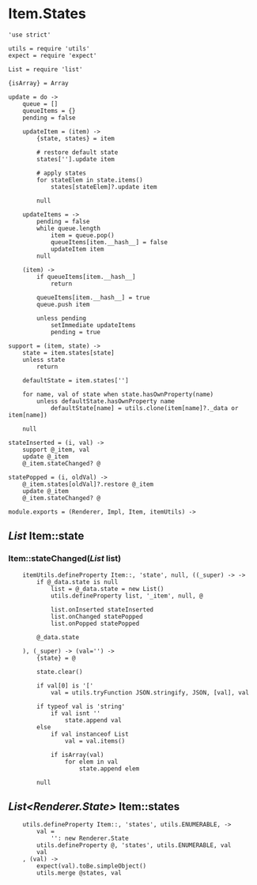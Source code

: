 Item.States
===========

	'use strict'

	utils = require 'utils'
	expect = require 'expect'

	List = require 'list'

	{isArray} = Array

	update = do ->
		queue = []
		queueItems = {}
		pending = false

		updateItem = (item) ->
			{state, states} = item

			# restore default state
			states[''].update item

			# apply states
			for stateElem in state.items()
				states[stateElem]?.update item

			null

		updateItems = ->
			pending = false
			while queue.length
				item = queue.pop()
				queueItems[item.__hash__] = false
				updateItem item
			null

		(item) ->
			if queueItems[item.__hash__]
				return

			queueItems[item.__hash__] = true
			queue.push item

			unless pending
				setImmediate updateItems
				pending = true

	support = (item, state) ->
		state = item.states[state]
		unless state
			return

		defaultState = item.states['']

		for name, val of state when state.hasOwnProperty(name)
			unless defaultState.hasOwnProperty name
				defaultState[name] = utils.clone(item[name]?._data or item[name])

		null

	stateInserted = (i, val) ->
		support @_item, val
		update @_item
		@_item.stateChanged? @

	statePopped = (i, oldVal) ->
		@_item.states[oldVal]?.restore @_item
		update @_item
		@_item.stateChanged? @

	module.exports = (Renderer, Impl, Item, itemUtils) ->

*List* Item::state
------------------

### Item::stateChanged(*List* list)

		itemUtils.defineProperty Item::, 'state', null, ((_super) -> ->
			if @_data.state is null
				list = @_data.state = new List()
				utils.defineProperty list, '_item', null, @

				list.onInserted stateInserted
				list.onChanged statePopped
				list.onPopped statePopped

			@_data.state

		), (_super) -> (val='') ->
			{state} = @

			state.clear()

			if val[0] is '['
				val = utils.tryFunction JSON.stringify, JSON, [val], val

			if typeof val is 'string'
				if val isnt ''
					state.append val
			else
				if val instanceof List
					val = val.items()

				if isArray(val)
					for elem in val
						state.append elem

			null

*List<Renderer.State>* Item::states
-----------------------------------

		utils.defineProperty Item::, 'states', utils.ENUMERABLE, ->
			val =
				'': new Renderer.State
			utils.defineProperty @, 'states', utils.ENUMERABLE, val
			val
		, (val) ->
			expect(val).toBe.simpleObject()
			utils.merge @states, val